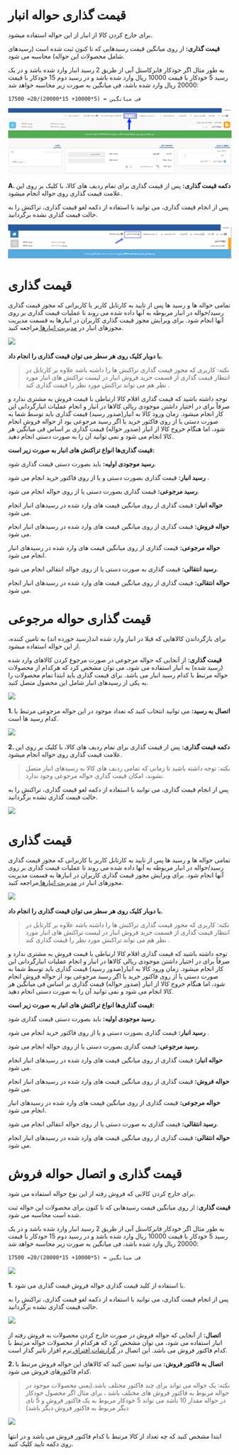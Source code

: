 # قیمت گذاری حواله انبار

برای خارج کردن کالا از انبار از این حواله استفاده میشود.

**قیمت گذاری:** از روی میانگین قیمت رسیدهایی که تا کنون ثبت شده است (رسیدهای شامل محصولات این حواله) محاسبه می شود.

به طور مثال اگر خودکار فابرکاستل آبی از طریق 2 رسید انبار وارد شده باشد و در یک رسید 5 خودکار با قیمت 10000 ریال وارد شده باشد و در رسید دوم 15 خودکار با قیمت 20000 ریال وارد شده باشد، فی میانگین به صورت زیر محاسبه خواهد شد:

	فی میانگین = (5*10000+ 15*20000)/20= 17500

![](StockTransfer.png)

**A. دکمه قیمت گذاری:** پس از قیمت گذاری برای تمام ردیف های کالا، با کلیک بر روی این علامت قیمت گذاری روی حواله انجام میشود.

پس از انجام قیمت گذاری، می توانید با استفاده از دکمه لغو قیمت گذاری، تراکنش را به حالت قیمت گذاری نشده برگردانید.

![](StockTransfer2.png)



# قیمت گذاری

تمامی حواله ها و رسید ها پس از تایید به کارتابل کاربر یا کاربرانی که مجوز قیمت گذاری رسید/حواله در انبار مربوطه به آنها داده شده می روند تا عملیات قیمت گذاری بر روی آنها انجام شود. برای ویرایش مجوز قیمت گذاری کاربران در انبارها به قسمت مدیریت مجوزهای انبار در [مدیریت انبارها ](https://github.com/1stco/PayamGostarDocs/blob/master/Help/Settings/Warehouse-management/Warehouse-management.md)مراجعه کنید.

![](GheymatGozari.jpg)

**با دوبار کلیک روی هر سطر می توان قیمت گذاری را انجام داد.**

> نکته: کاربری که مجوز قیمت گذاری تراکنش ها را داشته باشد  علاوه بر کارتابل در انتظار قیمت گذاری از قسمت خرید فروش انبار در لیست تراکنش های انبار مورد نظر  هم می تواند تراکنش مورد نظر را قیمت گذاری کند .


 توجه داشته باشید که قیمت گذاری اقلام کالا ارتباطی با قیمت فروش به مشتری ندارد و صرفاً برای در اختیار داشتن موجودی ریالی کالاها در انبار و انجام عملیات انبارگردانی این کار انجام میشود. زمان ورود کالا به انبار(صدور رسید) قیمت گذاری باید توسط شما به صورت دستی یا از روی فاکتور خرید یا  اگر رسید مرجوعی بود از حواله فروش انجام شود، اما هنگام خروج کالا از انبار (صدور حواله) قیمت گذاری بر اساس فی میانگین هر کالا انجام می شود و نمی توانید آن را به صورت دستی انجام دهید.

**قیمت گذاری‌ها انواع تراکنش های انبار به صورت زیر است:**

**رسید موجودی اولیه:** باید  بصورت دستی قیمت گذاری  شود.

**رسید انبار:** قیمت گذاری بصورت دستی و یا از روی فاکتور خرید انجام می شود .

**رسید مرجوعی:** قیمت گذاری  بصورت دستی یا از روی حواله انجام می شود.

**حواله انبار:**  قیمت گذاری از روی میانگین قیمت های وارد شده در رسیدهای انبار انجام می شود. 

**حواله فروش:**  قیمت گذاری از روی میانگین قیمت های وارد شده در رسیدهای انبار انجام می شود. 

**حواله مرجوعی:**  قیمت گذاری از روی میانگین قیمت های وارد شده در رسیدهای انبار انجام می شود. 

**رسید انتقالی:** قیمت گذاری به صورت دستی یا از روی حواله انتقالی انجام می شود.

**حواله انتقالی:**  قیمت گذاری از روی میانگین قیمت های وارد شده در رسیدهای انبار انجام می شود.




# قیمت گذاری حواله مرجوعی

برای بازگرداندن کالاهایی که قبلا در انبار وارد شده اند(رسید خورده اند) به تامین کننده، از این حواله استفاده میشود.

**قیمت گذاری:**  از آنجایی که حواله مرجوعی در صورت مرجوع کردن کالاهای وارد شده (رسید شده) به انبار استفاده می شود، می توان مشخص کرد که هرکدام از محصولات حواله مرتبط با کدام رسید انبار می باشد. برای قیمت گذاری باید ابتدا تمام محصولات را به یکی از رسیدهای انبار شامل این محصول متصل کنید.

![](RefundStockTransferPricing.png)

**1. اتصال به رسید:** می توانید انتخاب کنید که تعداد موجود در این حواله مرجوعی مرتبط با کدام رسید ها است.

![](RefundStockTransferPricing2.png)

**2. دکمه قیمت گذاری:** پس از قیمت گذاری برای تمام ردیف های کالا، با کلیک بر روی این علامت قیمت گذاری روی حواله انجام میشود.

> نکته: توجه داشته باشید تا زمانی که تمامی ردیف های کالا به رسیدهای انبار متصل نشوند، امکان قیمت گذاری حواله مرجوعی وجود ندارد.

پس از انجام قیمت گذاری، می توانید با استفاده از دکمه لغو قیمت گذاری، تراکنش را به حالت قیمت گذاری نشده برگردانید.

![](RefundStockTransferPricing3.png)




# قیمت گذاری

تمامی حواله ها و رسید ها پس از تایید به کارتابل کاربر یا کاربرانی که مجوز قیمت گذاری رسید/حواله در انبار مربوطه به آنها داده شده می روند تا عملیات قیمت گذاری بر روی آنها انجام شود. برای ویرایش مجوز قیمت گذاری کاربران در انبارها به قسمت مدیریت مجوزهای انبار در [مدیریت انبارها ](https://github.com/1stco/PayamGostarDocs/blob/master/Help/Settings/Warehouse-management/Warehouse-management.md)مراجعه کنید.

![](GheymatGozari.jpg)

**با دوبار کلیک روی هر سطر می توان قیمت گذاری را انجام داد.**

> نکته: کاربری که مجوز قیمت گذاری تراکنش ها را داشته باشد  علاوه بر کارتابل در انتظار قیمت گذاری از قسمت خرید فروش انبار در لیست تراکنش های انبار مورد نظر  هم می تواند تراکنش مورد نظر را قیمت گذاری کند .


 توجه داشته باشید که قیمت گذاری اقلام کالا ارتباطی با قیمت فروش به مشتری ندارد و صرفاً برای در اختیار داشتن موجودی ریالی کالاها در انبار و انجام عملیات انبارگردانی این کار انجام میشود. زمان ورود کالا به انبار(صدور رسید) قیمت گذاری باید توسط شما به صورت دستی یا از روی فاکتور خرید یا  اگر رسید مرجوعی بود از حواله فروش انجام شود، اما هنگام خروج کالا از انبار (صدور حواله) قیمت گذاری بر اساس فی میانگین هر کالا انجام می شود و نمی توانید آن را به صورت دستی انجام دهید.

**قیمت گذاری‌ها انواع تراکنش های انبار به صورت زیر است:**

**رسید موجودی اولیه:** باید  بصورت دستی قیمت گذاری  شود.

**رسید انبار:** قیمت گذاری بصورت دستی و یا از روی فاکتور خرید انجام می شود .

**رسید مرجوعی:** قیمت گذاری  بصورت دستی یا از روی حواله انجام می شود.

**حواله انبار:**  قیمت گذاری از روی میانگین قیمت های وارد شده در رسیدهای انبار انجام می شود. 

**حواله فروش:**  قیمت گذاری از روی میانگین قیمت های وارد شده در رسیدهای انبار انجام می شود. 

**حواله مرجوعی:**  قیمت گذاری از روی میانگین قیمت های وارد شده در رسیدهای انبار انجام می شود. 

**رسید انتقالی:** قیمت گذاری به صورت دستی یا از روی حواله انتقالی انجام می شود.

**حواله انتقالی:**  قیمت گذاری از روی میانگین قیمت های وارد شده در رسیدهای انبار انجام می شود.



# قیمت گذاری و اتصال حواله فروش

برای خارج کردن کالایی که فروش رفته از این نوع حواله استفاده می شود.

**قیمت گذاری:** از روی میانگین قیمت رسیدهایی که تا کنون برای محصولات این حواله ثبت شده است محاسبه می شود.

به طور مثال اگر خودکار فابرکاستل آبی از طریق 2 رسید انبار وارد شده باشد و در یک رسید 5 خودکار با قیمت 10000 ریال وارد شده باشد و در رسید دوم 15 خودکار با قیمت 20000 ریال وارد شده باشد، فی میانگین به صورت زیر محاسبه خواهد شد:

	فی میانگین = (5*10000+ 15*20000)/20= 17500 

![](StockTransferSalePricing.jpg)

**1.** با استفاده از کلید قیمت گذاری حواله فروش قیمت گذاری می شود.

پس از انجام قیمت گذاری، می توانید با استفاده از دکمه لغو قیمت گذاری، تراکنش را به حالت قیمت گذاری نشده برگردانید.

![](StockTransferSalePricing2.png)

**اتصال:** از آنجایی که حواله فروش در صورت خارج کردن محصولات به فروش رفته از انبار استفاده می شود، می توان مشخص کرد که هرکدام از محصولات حواله مرتبط با کدام فاکتور فروش می باشد. این اتصال در [گزارشات افتراق ](https://github.com/1stco/PayamGostarDocs/blob/master/Help/Management-and-reports/Sales-reports/Differentiation-reports/Differentiation-reports.md) نرم افزار تاثیر گذار است. 

**2. اتصال به فاکتور فروش:** می توانید تعیین کنید که کالاهای این حواله فروش مرتبط با کدام فاکتورهای فروش می شود.

> نکته: یک حواله می تواند برای چند فاکتور مختلف باشد.(یعنی محصولات موجود در حواله مربوط به فاکتور فروش های مختلف باشد ، برای مثال اگر محصول خودکار در حواله مقدار 10 باشد می تواند 5 خودکار مربوط به یک فاکتور فروش و 5 تای دیگر مربوط به فاکتور فروش دیگر باشد)

![](StockTransferSalePricing3.png)

ابتدا مشخص کنید که چه تعداد از کالا مرتبط با کدام فاکتور فروش می باشد و در انتها روی دکمه تایید کلیک کنید.

